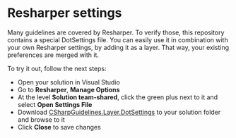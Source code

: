 # Resharper settings

Many guidelines are covered by Resharper. To verify those, this repository contains a special DotSettings file.
You can easily use it in combination with your own Resharper settings, by adding it as a layer. That way, your existing preferences are merged with it.

To try it out, follow the next steps:
* Open your solution in Visual Studio
* Go to **Resharper**, **Manage Options**
* At the level **Solution team-shared**, click the green plus next to it and select **Open Settings File**
* Download [CSharpGuidelines.Layer.DotSettings](/CSharpGuidelines.Layer.DotSettings) to your solution folder and browse to it
* Click **Close** to save changes
